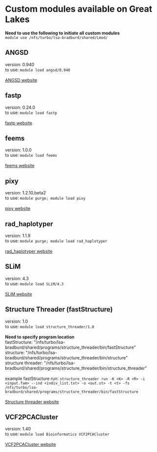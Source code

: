 # Custom modules available on Great Lakes

**Need to use the following to initiate all custom modules**<br>
`module use /nfs/turbo/lsa-bradburd/shared/Lmod/` 

## ANGSD
version: 0.940<br>
to use: `module load angsd/0.940`<br>
<br>
[ANGSD website](https://www.popgen.dk/angsd/index.php/ANGSD)<br>

## fastp
version: 0.24.0<br>
to use: `module load fastp`<br>
<br>
[fastp website](https://github.com/OpenGene/fastp)<br>

## feems
version: 1.0.0<br>
to use: `module load feems`<br>
<br>
[feems website](https://github.com/NovembreLab/feems)<br>

## pixy
version: 1.2.10.beta2<br>
to use: `module purge; module load pixy`<br>
<br>
[pixy website](https://pixy.readthedocs.io/en/latest/index.html)<br>

## rad_haplotyper
version: 1.1.9<br>
to use: `module purge; module load rad_haplotyper`<br>
<br>
[rad_haplotyper website](https://github.com/chollenbeck/rad_haplotyper)<br>

## SLiM
version: 4.3<br>
to use: `module load SLiM/4.3`<br>
<br>
[SLiM website](https://messerlab.org/slim/)<br>

## Structure Threader (fastStructure)
version: 1.0<br>
to use: `module load structure_threader/1.0`<br>
<br>
**Need to specify program location**<br>
fastStructure: "/nfs/turbo/lsa-bradburd/shared/programs/structure_threader/bin/fastStructure"<br>
structure: "/nfs/turbo/lsa-bradburd/shared/programs/structure_threader/bin/structure"<br>
structure threader: "/nfs/turbo/lsa-bradburd/shared/programs/structure_threader/bin/structure_threader"<br>
<br>
example fastStructure run: `structure_threader run -K <K> -R <R> -i <input.fam> --ind <indiv_list.txt> -o <out.st> -t <t> -fs /nfs/turbo/lsa-bradburd/shared/programs/structure_threader/bin/fastStructure`<br>
<br>
[Structure threader website](https://structure-threader.readthedocs.io/en/latest/usage/)<br>

## VCF2PCACluster
version: 1.40<br>
to use: `module load Bioinformatics VCF2PCACluster`<br>
<br>
[VCF2PCACluster website](https://github.com/hewm2008/VCF2PCACluster)<br>